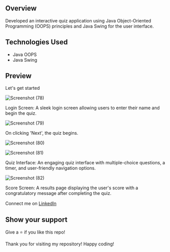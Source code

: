 ## Overview
 Developed an interactive quiz application using Java Object-Oriented Programming (OOPS) principles and Java Swing for the user interface.

## Technologies Used

- Java OOPS
- Java Swing

 ## Preview

Let's get started

![Screenshot (78)](https://github.com/user-attachments/assets/dfe5e2ee-a311-4025-82b2-9734003f68ee)

Login Screen: A sleek login screen allowing users to enter their name and begin the quiz.

![Screenshot (79)](https://github.com/user-attachments/assets/ce52aad8-22b6-4617-98b5-e01ac341e627)

On clicking 'Next', the quiz begins.

![Screenshot (80)](https://github.com/user-attachments/assets/49605972-ceb6-431d-a136-9c930e791af4)

![Screenshot (81)](https://github.com/user-attachments/assets/2dce46f6-3e84-4eaa-a231-cd0838eca34d)

Quiz Interface: An engaging quiz interface with multiple-choice questions, a timer, and user-friendly navigation options.

![Screenshot (82)](https://github.com/user-attachments/assets/8f174768-df92-4bbf-b807-3a7426244aed)

Score Screen: A results page displaying the user's score with a congratulatory message after completing the quiz.

Connect me on [LinkedIn](https://www.linkedin.com/in/pratik-kumar-77b3331b6) <img src="https://cdn.iconscout.com/icon/free/png-256/linkedin-162-498418.png" width="15"> 

## Show your support

Give a ⭐ if you like this repo!

Thank you for visiting my repository! Happy coding!






